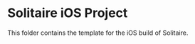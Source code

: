<!--- Content managed by Project Forge, see [projectforge.md] for details. -->
# Solitaire iOS Project

This folder contains the template for the iOS build of Solitaire.
